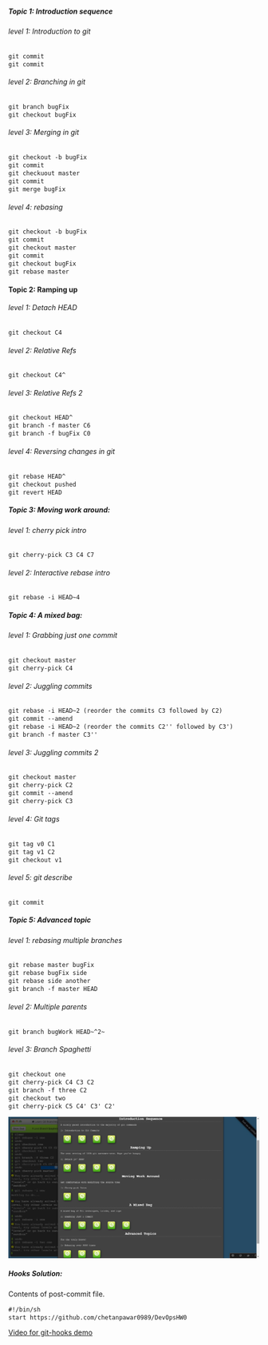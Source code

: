 ##### Topic 1: Introduction sequence
###### level 1: Introduction to git
<pre><code>git commit
git commit </code></pre>

###### level 2: Branching in git
<pre><code>git branch bugFix
git checkout bugFix</code></pre>

###### level 3: Merging in git
<pre><code>git checkout -b bugFix
git commit
git checkuout master
git commit
git merge bugFix</code></pre>

###### level 4: rebasing
<pre><code>git checkout -b bugFix
git commit
git checkout master
git commit
git checkout bugFix
git rebase master</code></pre>


#### Topic 2: Ramping up
###### level 1: Detach HEAD
<pre><code>git checkout C4</code></pre>

###### level 2: Relative Refs
<pre><code>git checkout C4^</code></pre>

###### level 3: Relative Refs 2
<pre><code>git checkout HEAD^
git branch -f master C6
git branch -f bugFix C0</code></pre>

###### level 4: Reversing changes in git
<pre><code>git rebase HEAD^
git checkout pushed
git revert HEAD</code></pre>


##### Topic 3: Moving work around:
###### level 1: cherry pick intro
<pre><code>git cherry-pick C3 C4 C7</code></pre>

###### level 2: Interactive rebase intro
<pre><code>git rebase -i HEAD~4</code></pre>


##### Topic 4: A mixed bag:
###### level 1: Grabbing just one commit 
<pre><code>git checkout master
git cherry-pick C4</code></pre>

###### level 2: Juggling commits
<pre><code>git rebase -i HEAD~2 (reorder the commits C3 followed by C2)
git commit --amend
git rebase -i HEAD~2 (reorder the commits C2'' followed by C3')
git branch -f master C3''</code></pre>

###### level 3: Juggling commits 2
<pre><code>git checkout master
git cherry-pick C2
git commit --amend
git cherry-pick C3</code></pre>

###### level 4: Git tags
<pre><code>git tag v0 C1
git tag v1 C2
git checkout v1</code></pre>

###### level 5: git describe
<pre><code>git commit</code></pre>


##### Topic 5: Advanced topic
###### level 1: rebasing multiple branches
<pre><code>git rebase master bugFix
git rebase bugFix side
git rebase side another
git branch -f master HEAD</code></pre>

###### level 2: Multiple parents
<pre><code>git branch bugWork HEAD~^2~</code></pre>

###### level 3: Branch Spaghetti
<pre><code>git checkout one
git cherry-pick C4 C3 C2
git branch -f three C2
git checkout two
git cherry-pick C5 C4' C3' C2'</code></pre>

![pcottle solution][pcottle_op]

##### Hooks Solution:
Contents of post-commit file.
<pre><code>#!/bin/sh
start https://github.com/chetanpawar0989/DevOpsHW0</code></pre>

[Video for git-hooks demo](http://youtu.be/3BP5Wx73tHo)

[pcottle_op]: https://github.com/chetanpawar0989/DevOpsHW0/blob/master/pcottle-git.jpg

